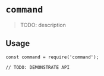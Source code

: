 # `command`

> TODO: description

## Usage

```
const command = require('command');

// TODO: DEMONSTRATE API
```
